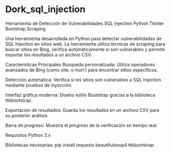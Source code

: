 # Dork_sql_injection

Herramienta de Detección de Vulnerabilidades SQL Injection
Python
Tkinter
Bootstrap
Scraping

Una herramienta desarrollada en Python para detectar vulnerabilidades de SQL Injection en sitios web. La herramienta utiliza técnicas de scraping para buscar sitios en Bing, verifica automáticamente si son vulnerables y permite exportar los resultados a un archivo CSV.

Características Principales
Búsqueda personalizada: Utiliza operadores avanzados de Bing (como site: o inurl:) para encontrar sitios específicos.

Detección automática: Verifica si los sitios son vulnerables a SQL Injection mediante pruebas de inyección.

Interfaz gráfica moderna: Diseño estilo Bootstrap gracias a la biblioteca ttkbootstrap.

Exportación de resultados: Guarda los resultados en un archivo CSV para su posterior análisis.

Barra de progreso: Muestra el progreso de la verificación en tiempo real.

Requisitos
Python 3.x

Bibliotecas necesarias:
pip install requests beautifulsoup4 ttkbootstrap
